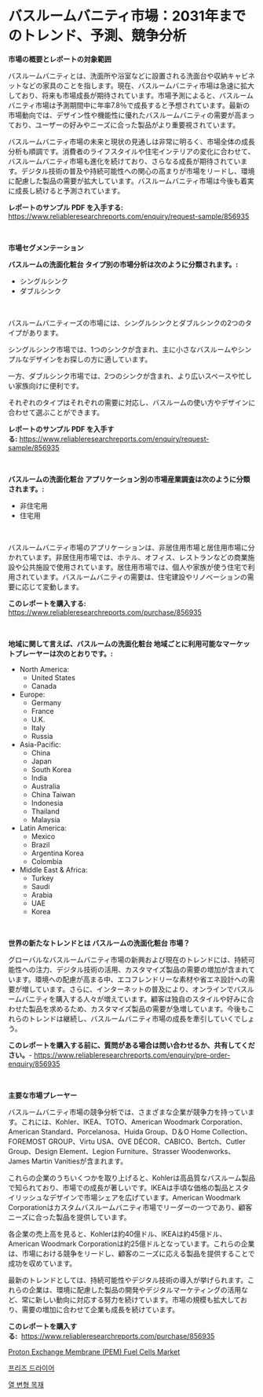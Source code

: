 <p><h1>バスルームバニティ市場：2031年までのトレンド、予測、競争分析</h1></p><p><strong>市場の概要とレポートの対象範囲</strong></p>
<p><p>バスルームバニティとは、洗面所や浴室などに設置される洗面台や収納キャビネットなどの家具のことを指します。現在、バスルームバニティ市場は急速に拡大しており、将来も市場成長が期待されています。市場予測によると、バスルームバニティ市場は予測期間中に年率7.8％で成長すると予想されています。最新の市場動向では、デザイン性や機能性に優れたバスルームバニティの需要が高まっており、ユーザーの好みやニーズに合った製品がより重要視されています。</p><p>バスルームバニティ市場の未来と現状の見通しは非常に明るく、市場全体の成長分析も順調です。消費者のライフスタイルや住宅インテリアの変化に合わせて、バスルームバニティ市場も進化を続けており、さらなる成長が期待されています。デジタル技術の普及や持続可能性への関心の高まりが市場をリードし、環境に配慮した製品の需要が拡大しています。バスルームバニティ市場は今後も着実に成長し続けると予測されています。</p></p>
<p><strong>レポートのサンプル PDF を入手する:</strong> <a href="https://www.reliableresearchreports.com/enquiry/request-sample/856935">https://www.reliableresearchreports.com/enquiry/request-sample/856935</a></p>
<p>&nbsp;</p>
<p><strong>市場セグメンテーション</strong></p>
<p><strong>バスルームの洗面化粧台 タイプ別の市場分析は次のように分類されます。:</strong></p>
<p><ul><li>シングルシンク</li><li>ダブルシンク</li></ul></p>
<p>&nbsp;</p>
<p><p>バスルームバニティーズの市場には、シングルシンクとダブルシンクの2つのタイプがあります。</p><p>シングルシンク市場では、1つのシンクが含まれ、主に小さなバスルームやシンプルなデザインをお探しの方に適しています。</p><p>一方、ダブルシンク市場では、2つのシンクが含まれ、より広いスペースや忙しい家族向けに便利です。</p><p>それぞれのタイプはそれぞれの需要に対応し、バスルームの使い方やデザインに合わせて選ぶことができます。</p></p>
<p><strong>レポートのサンプル PDF を入手する:</strong>&nbsp;<a href="https://www.reliableresearchreports.com/enquiry/request-sample/856935">https://www.reliableresearchreports.com/enquiry/request-sample/856935</a></p>
<p>&nbsp;</p>
<p><strong> バスルームの洗面化粧台 アプリケーション別の市場産業調査は次のように分類されます。:</strong></p>
<p><ul><li>非住宅用</li><li>住宅用</li></ul></p>
<p>&nbsp;</p>
<p><p>バスルームバニティ市場のアプリケーションは、非居住用市場と居住用市場に分かれています。非居住用市場では、ホテル、オフィス、レストランなどの商業施設や公共施設で使用されています。居住用市場では、個人や家族が使う住宅で利用されています。バスルームバニティの需要は、住宅建設やリノベーションの需要に応じて変動します。</p></p>
<p><strong>このレポートを購入する:</strong>&nbsp; <a href="https://www.reliableresearchreports.com/purchase/856935">https://www.reliableresearchreports.com/purchase/856935</a></p>
<p>&nbsp;</p>
<p><strong>地域に関して言えば、バスルームの洗面化粧台 地域ごとに利用可能なマーケットプレーヤーは次のとおりです。:</strong></p>
<p><ul>
    <li>
        North America:
        <ul>
            <li>United States</li>
            <li>Canada</li>
        </ul>
    </li>
    <li>
        Europe:
        <ul>
            <li>Germany</li>
            <li>France</li>
            <li>U.K.</li>
            <li>Italy</li>
            <li>Russia</li>
        </ul>
    </li>
    <li>
        Asia-Pacific:
        <ul>
            <li>China</li>
            <li>Japan</li>
            <li>South Korea</li>
            <li>India</li>
            <li>Australia</li>
            <li>China Taiwan</li>
            <li>Indonesia</li>
            <li>Thailand</li>
            <li>Malaysia</li>
        </ul>
    </li>
    <li>
        Latin America:
        <ul>
            <li>Mexico</li>
            <li>Brazil</li>
            <li>Argentina Korea</li>
            <li>Colombia</li>
        </ul>
    </li>
    <li>
        Middle East & Africa:
        <ul>
            <li>Turkey</li>
            <li>Saudi</li>
            <li>Arabia</li>
            <li>UAE</li>
            <li>Korea</li>
        </ul>
    </li>
    </ul></p>
<p>&nbsp;</p>
<p><strong>世界の新たなトレンドとは バスルームの洗面化粧台 市場？</strong></p>
<p><p>グローバルなバスルームバニティ市場の新興および現在のトレンドには、持続可能性への注力、デジタル技術の活用、カスタマイズ製品の需要の増加が含まれています。環境への配慮が高まる中、エコフレンドリーな素材や省エネ設計への需要が増しています。さらに、インターネットの普及により、オンラインでバスルームバニティを購入する人々が増えています。顧客は独自のスタイルや好みに合わせた製品を求めるため、カスタマイズ製品の需要が急増しています。今後もこれらのトレンドは継続し、バスルームバニティ市場の成長を牽引していくでしょう。</p></p>
<p><strong>このレポートを購入する前に、質問がある場合は問い合わせるか、共有してください。</strong>- <a href="https://www.reliableresearchreports.com/enquiry/pre-order-enquiry/856935">https://www.reliableresearchreports.com/enquiry/pre-order-enquiry/856935</a></p>
<p>&nbsp;</p>
<p><strong>主要な市場プレーヤー</strong></p>
<p><p>バスルームバニティ市場の競争分析では、さまざまな企業が競争力を持っています。これには、Kohler、IKEA、TOTO、American Woodmark Corporation、American Standard、Porcelanosa、Huida Group、D＆O Home Collection、FOREMOST GROUP、Virtu USA、OVE DÉCOR、CABICO、Bertch、Cutler Group、Design Element、Legion Furniture、Strasser Woodenworks、James Martin Vanitiesが含まれます。</p><p>これらの企業のうちいくつかを取り上げると、Kohlerは高品質なバスルーム製品で知られており、市場での成長が著しいです。IKEAは手頃な価格の製品とスタイリッシュなデザインで市場シェアを広げています。American Woodmark Corporationはカスタムバスルームバニティ市場でリーダーの一つであり、顧客ニーズに合った製品を提供しています。</p><p>各企業の売上高を見ると、Kohlerは約40億ドル、IKEAは約45億ドル、American Woodmark Corporationは約25億ドルとなっています。これらの企業は、市場における競争をリードし、顧客のニーズに応える製品を提供することで成功を収めています。</p><p>最新のトレンドとしては、持続可能性やデジタル技術の導入が挙げられます。これらの企業は、環境に配慮した製品の開発やデジタルマーケティングの活用など、常に新しい動向に対応する努力を続けています。市場の規模も拡大しており、需要の増加に合わせて企業も成長を続けています。</p></p>
<p><strong>このレポートを購入する:</strong>&nbsp;&nbsp;<a href="https://www.reliableresearchreports.com/purchase/856935">https://www.reliableresearchreports.com/purchase/856935</a></p>
<p><p><a href="https://github.com/AKSHATREPORTPRIME/Market-Research-Report-List-4/blob/main/proton-exchange-membrane-pem-fuel-cells-market.md">Proton Exchange Membrane (PEM) Fuel Cells Market</a></p><p><a href="https://medium.com/@travisohan56562023/%EB%8F%99%EA%B2%B0-%EA%B1%B4%EC%A1%B0%EA%B8%B0-%EC%8B%9C%EC%9E%A5-%EA%B7%9C%EB%AA%A8-%EB%B0%8F-%EC%8B%9C%EC%9E%A5-%EB%8F%99%ED%96%A5-%EC%99%84%EB%B2%BD%ED%95%9C-%EC%82%B0%EC%97%85-%EA%B0%9C%EC%9A%94-2024%EB%85%84%EB%B6%80%ED%84%B0-2031%EB%85%84%EA%B9%8C%EC%A7%80-13747fb357dc">프리즈 드라이어</a></p><p><a href="https://github.com/rsg307664904/Market-Research-Report-List-1/blob/main/982339115845.md">열 변형 목재</a></p></p>